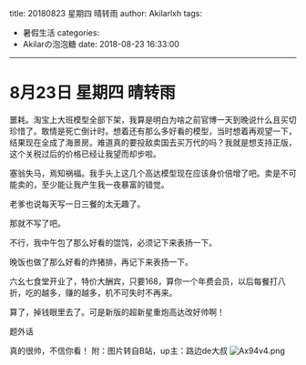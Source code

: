 title: 20180823 星期四 晴转雨
author: Akilarlxh
tags:
  - 暑假生活
categories:
  - Akilarの泡泡糖
date: 2018-08-23 16:33:00
---
# 8月23日 星期四 晴转雨

噩耗。淘宝上大班模型全部下架，我算是明白为啥之前官博一天到晚说什么且买切珍惜了。敢情是死亡倒计时。想着还有那么多好看的模型，当时想着再观望一下，结果现在全成了海景房。难道真的要投敌卖国去买万代的吗？我就是想支持正版，这个关税过后的价格已经让我望而却步啦。

塞翁失马，焉知祸福。我手头上这几个高达模型现在应该身价倍增了吧。卖是不可能卖的，至少能让我产生我一夜暴富的错觉。

老爹也说每天写一日三餐的太无趣了。

那就不写了吧。

不行，我中午包了那么好看的馄饨，必须记下来表扬一下。

晚饭也做了那么好看的炸猪排，再记下来表扬一下。

六幺七食堂开业了，特价大酬宾，只要168，算你一个年费会员，以后每餐打八折，吃的越多，赚的越多，机不可失时不再来。

算了，掉钱眼里去了。可是新版的超新星重炮高达改好帅啊！

题外话

真的很帅，不信你看！
附：图片转自B站，up主：路边de大叔
![Ax94v4.png](https://s2.ax1x.com/2019/04/16/Ax94v4.png)
